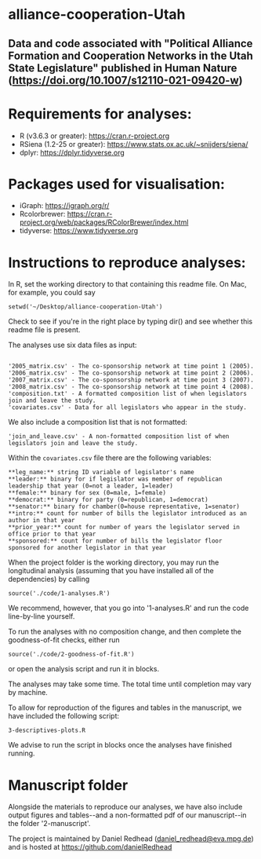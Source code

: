 # alliance-cooperation-Utah


Data and code associated with "Political Alliance Formation and Cooperation Networks in the Utah State Legislature" published in Human Nature (https://doi.org/10.1007/s12110-021-09420-w)
----------------------------

# Requirements for analyses:

- R (v3.6.3 or greater): https://cran.r-project.org
- RSiena (1.2-25 or greater): https://www.stats.ox.ac.uk/~snijders/siena/
- dplyr: https://dplyr.tidyverse.org


# Packages used for visualisation:

- iGraph: https://igraph.org/r/
- Rcolorbrewer: https://cran.r-project.org/web/packages/RColorBrewer/index.html
- tidyverse: https://www.tidyverse.org

# Instructions to reproduce analyses:

In R, set the working directory to that containing this readme file. On Mac, for example, you could say

```
setwd('~/Desktop/alliance-cooperation-Utah')
```

Check to see if you're in the right place by typing dir() and see whether this readme file is present.


The analyses use six data files as input:

```

'2005_matrix.csv' - The co-sponsorship network at time point 1 (2005).
'2006_matrix.csv' - The co-sponsorship network at time point 2 (2006).
'2007_matrix.csv' - The co-sponsorship network at time point 3 (2007).
'2008_matrix.csv' - The co-sponsorship network at time point 4 (2008).
'composition.txt' - A formatted composition list of when legislators join and leave the study. 
'covariates.csv' - Data for all legislators who appear in the study.
```

We also include a composition list that is not formatted:

```
'join_and_leave.csv' - A non-formatted composition list of when legislators join and leave the study. 
```

Within the  ```covariates.csv``` file there are the following variables:

```
**leg_name:** string ID variable of legislator's name
**leader:** binary for if legislator was member of republican leadership that year (0=not a leader, 1=leader)
**female:** binary for sex (0=male, 1=female)
**democrat:** binary for party (0=republican, 1=democrat)
**senator:** binary for chamber(0=house representative, 1=senator)
**intro:** count for number of bills the legislator introduced as an author in that year
**prior_year:** count for number of years the legislator served in office prior to that year
**sponsored:** count for number of bills the legislator floor sponsored for another legislator in that year
```

When the project folder is the working directory, you may run the  longitudinal analysis (assuming that you have installed all of the dependencies) by calling

```
source('./code/1-analyses.R')
```

We recommend, however, that you go into '1-analyses.R' and run the code line-by-line yourself.

To run the analyses with no composition change, and then complete the goodness-of-fit checks, either run

```
source('./code/2-goodness-of-fit.R')
```

or open the analysis script and run it in blocks.

The analyses may take some time. The total time until completion may vary by machine.

To allow for reproduction of the figures and tables in the manuscript, we have included the following script:

```
3-descriptives-plots.R
```
We advise to run the script in blocks once the analyses have finished running. 

# Manuscript folder

Alongside the materials to reproduce our analyses, we have also include output figures and tables--and a non-formatted pdf of our manuscript--in the folder '2-manuscript'.


The project is maintained by Daniel Redhead (daniel_redhead@eva.mpg.de) and is hosted at https://github.com/danielRedhead
